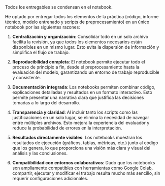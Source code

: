 Todos los entregables se condensan en el notebook.

He optado por entregar todos los elementos de la práctica (código, informe técnico, modelo entrenado y scripts de preprocesamiento) en un único notebook por las siguientes razones:

1. **Centralización y organización**: 
   Consolidar todo en un solo archivo facilita la revisión, ya que todos los elementos necesarios están disponibles en un mismo lugar. Esto evita la dispersión de información y simplifica el flujo de trabajo.

2. **Reproducibilidad completa**: 
   El notebook permite ejecutar todo el proceso de principio a fin, desde el preprocesamiento hasta la evaluación del modelo, garantizando un entorno de trabajo reproducible y consistente.

3. **Documentación integrada**: 
   Los notebooks permiten combinar código, explicaciones detalladas y resultados en un formato interactivo. Esto permite presentar una narrativa clara que justifica las decisiones tomadas a lo largo del desarrollo.

4. **Transparencia y claridad**: 
   Al incluir tanto los scripts como las justificaciones en un solo lugar, se elimina la necesidad de navegar entre múltiples archivos. Esto mejora la experiencia del evaluador y reduce la probabilidad de errores en la interpretación.

5. **Resultados directamente visibles**: 
   Los notebooks muestran los resultados de ejecución (gráficos, tablas, métricas, etc.) junto al código que los genera, lo que proporciona una visión más clara y visual del análisis y las conclusiones.

6. **Compatibilidad con entornos colaborativos**: 
   Dado que los notebooks son ampliamente compatibles con herramientas como Google Colab, compartir, ejecutar y modificar el trabajo resulta mucho más sencillo, sin requerir configuraciones adicionales.
